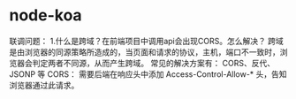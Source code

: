 # node-koa

联调问题：
1.什么是跨域？在前端项目中调用api会出现CORS。怎么解决？
   跨域是由浏览器的同源策略所造成的，当页面和请求的协议，主机，端口不一致时，浏览器会判定两者不同源，从而产生跨域。
   常见的解决方案有： CORS、反代、JSONP 等
   CORS：
       需要后端在响应头中添加 Access-Control-Allow-* 头，告知浏览器通过此请求。

